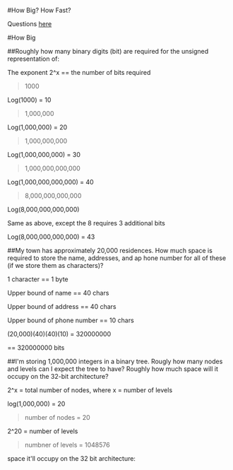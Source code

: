 #How Big? How Fast?

Questions <a href="http://codekata.com/kata/kata03-how-big-how-fast/">here</a>

#How Big

##Roughly how many binary digits (bit) are required for the unsigned representation of:

The exponent 2^x == the number of bits required

>1000

Log(1000) = 10

> 1,000,000

Log(1,000,000) = 20

>1,000,000,000

Log(1,000,000,000) = 30

>1,000,000,000,000

Log(1,000,000,000,000) = 40

>8,000,000,000,000

Log(8,000,000,000,000)

Same as above, except the 8 requires 3 additional bits

Log(8,000,000,000,000) = 43

##My town has approximately 20,000 residences. How much space is required to store the name, addresses, and ap hone number for all of these (if we store them as characters)?

1 character == 1 byte

Upper bound of name == 40 chars

Upper bound of address == 40 chars

Upper bound of phone number == 10 chars

(20,000)(40)(40)(10) = 320000000

== 320000000 bits

##I'm storing 1,000,000 integers in a binary tree. Rougly how many nodes and levels can I expect the tree to have? Roughly how much space will it occupy on the 32-bit architecture?

2^x = total number of nodes, where x = number of levels

log(1,000,000) = 20

>number of nodes = 20

2^20 = number of levels

>numbner of levels = 1048576

space it'll occupy on the 32 bit architecture:


